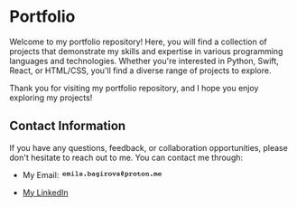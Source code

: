 # Portfolio

Welcome to my portfolio repository! Here, you will find a collection of projects that demonstrate my skills and expertise in various programming languages and technologies. Whether you're interested in Python, Swift, React, or HTML/CSS, you'll find a diverse range of projects to explore.

Thank you for visiting my portfolio repository, and I hope you enjoy exploring my projects!


## Contact Information

If you have any questions, feedback, or collaboration opportunities, please don't hesitate to reach out to me. You can contact me through:

- My Email: ![My Email Address](media/email-address.gif)


- [My LinkedIn](www.linkedin.com/in/emilsb)